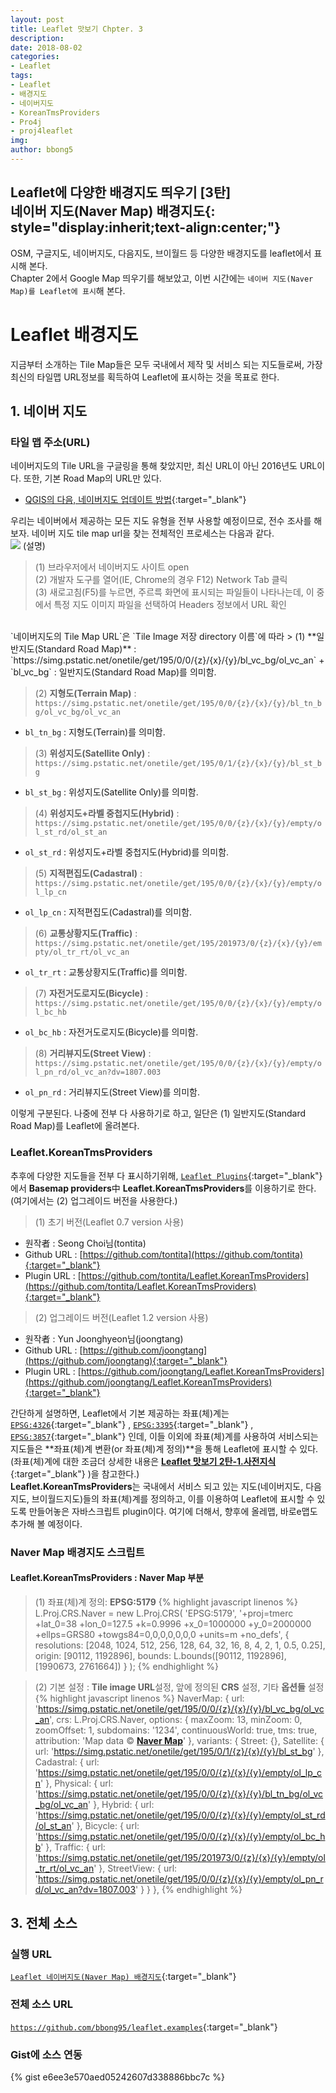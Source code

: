 ```yaml
---
layout: post
title: Leaflet 맛보기 Chpter. 3
description: 
date: 2018-08-02
categories: 
- Leaflet
tags: 
- Leaflet
- 배경지도
- 네이버지도
- KoreanTmsProviders
- Pro4j
- proj4leaflet
img: 
author: bbong5
---
```

**Leaflet에 다양한 배경지도 띄우기 [3탄]<br/><i class="fa fa-quote-left"></i> 네이버 지도(Naver Map) <i class="fa fa-quote-right"></i> 배경지도**{: style="display:inherit;text-align:center;"}
---
OSM, 구글지도, 네이버지도, 다음지도, 브이월드 등 다양한 배경지도를 leaflet에서 표시해 본다.<br/>
Chapter 2에서 Google Map 띄우기를 해보았고, 이번 시간에는 `네이버 지도(Naver Map)를 Leaflet에 표시`해 본다.

# Leaflet 배경지도

지금부터 소개하는 Tile Map들은 모두 국내에서 제작 및 서비스 되는 지도들로써, 가장 최신의 타일맵 URL정보를 획득하여 Leaflet에 표시하는 것을 목표로 한다.

## 1. 네이버 지도

### 타일 맵 주소(URL)

네이버지도의 Tile URL을 구글링을 통해 찾았지만, 최신 URL이 아닌 2016년도 URL이다. 또한, 기본 Road Map의 URL만 있다.
- [QGIS의 다음, 네이버지도 업데이트 방법](http://snugis.tistory.com/120){:target="_blank"} <i class="fa fa-external-link"></i>

우리는 네이버에서 제공하는 모든 지도 유형을 전부 사용할 예정이므로, 전수 조사를 해보자.
네이버 지도 tile map url을 찾는 전체적인 프로세스는 다음과 같다.<br/>
![](../../../../../assets/images/posts/2018-08-01/naver-map-tile-url.png)
(설명)
> (1) 브라우저에서 네이버지도 사이트 open<br/>
> (2) 개발자 도구를 열어(IE, Chrome의 경우 F12) Network Tab 클릭<br/>
> (3) 새로고침(F5)를 누르면, 주르륵 화면에 표시되는 파일들이 나타나는데, 이 중에서 특정 지도 이미지 파일을 선택하여 Headers 정보에서 URL 확인

<br/>
`네이버지도의 Tile Map URL`은 `Tile Image 저장 directory 이름`에 따라
> (1) **일반지도(Standard Road Map)** :<br/> `https://simg.pstatic.net/onetile/get/195/0/0/{z}/{x}/{y}/bl_vc_bg/ol_vc_an`
+ `bl_vc_bg` : 일반지도(Standard Road Map)를 의미함.

> (2) **지형도(Terrain Map)** :<br/> `https://simg.pstatic.net/onetile/get/195/0/0/{z}/{x}/{y}/bl_tn_bg/ol_vc_bg/ol_vc_an`
+ `bl_tn_bg` : 지형도(Terrain)를 의미함.

> (3) **위성지도(Satellite Only)** :<br/> `https://simg.pstatic.net/onetile/get/195/0/1/{z}/{x}/{y}/bl_st_bg`
+ `bl_st_bg` : 위성지도(Satellite Only)를 의미함.

> (4) **위성지도+라벨 중첩지도(Hybrid)** :<br/> `https://simg.pstatic.net/onetile/get/195/0/0/{z}/{x}/{y}/empty/ol_st_rd/ol_st_an`
+ `ol_st_rd` : 위성지도+라벨 중첩지도(Hybrid)를 의미함.

> (5) **지적편집도(Cadastral)** :<br/> `https://simg.pstatic.net/onetile/get/195/0/0/{z}/{x}/{y}/empty/ol_lp_cn`
+ `ol_lp_cn` : 지적편집도(Cadastral)를 의미함.

> (6) **교통상황지도(Traffic)** :<br/> `https://simg.pstatic.net/onetile/get/195/201973/0/{z}/{x}/{y}/empty/ol_tr_rt/ol_vc_an`
+ `ol_tr_rt` : 교통상황지도(Traffic)를 의미함.

> (7) **자전거도로지도(Bicycle)** :<br/> `https://simg.pstatic.net/onetile/get/195/0/0/{z}/{x}/{y}/empty/ol_bc_hb`
+ `ol_bc_hb` : 자전거도로지도(Bicycle)를 의미함.

> (8) **거리뷰지도(Street View)** :<br/> `https://simg.pstatic.net/onetile/get/195/0/0/{z}/{x}/{y}/empty/ol_pn_rd/ol_vc_an?dv=1807.003`
+ `ol_pn_rd` : 거리뷰지도(Street View)를 의미함.

이렇게 구분된다. 나중에 전부 다 사용하기로 하고, 일단은 (1) 일반지도(Standard Road Map)를 Leaflet에 올려본다.

### Leaflet.KoreanTmsProviders

추후에 다양한 지도들을 전부 다 표시하기위해, [`Leaflet Plugins`](https://leafletjs.com/plugins.html){:target="_blank"} <i class="fa fa-external-link"></i>에서 **Basemap providers**中 **Leaflet.KoreanTmsProviders**를 이용하기로 한다.(여기에서는 (2) 업그레이드 버전을 사용한다.)
> (1) 초기 버전(Leaflet 0.7 version 사용)
+ 원작者 : Seong Choi님(tontita)
+ Github URL : [https://github.com/tontita](https://github.com/tontita){:target="_blank"} <i class="fa fa-external-link"></i>
+ Plugin URL : [https://github.com/tontita/Leaflet.KoreanTmsProviders](https://github.com/tontita/Leaflet.KoreanTmsProviders){:target="_blank"} <i class="fa fa-external-link"></i>

> (2) 업그레이드 버전(Leaflet 1.2 version 사용)
+ 원작者 : Yun Joonghyeon님(joongtang)
+ Github URL : [https://github.com/joongtang](https://github.com/joongtang){:target="_blank"} <i class="fa fa-external-link"></i>
+ Plugin URL : [https://github.com/joongtang/Leaflet.KoreanTmsProviders](https://github.com/joongtang/Leaflet.KoreanTmsProviders){:target="_blank"} <i class="fa fa-external-link"></i>

간단하게 설명하면, Leaflet에서 기본 제공하는 좌표(체)계는 [`EPSG:4326`](https://leafletjs.com/reference-1.3.2.html#projection-l-projection-lonlat){:target="_blank"} <i class="fa fa-external-link"></i>, [`EPSG:3395`](https://leafletjs.com/reference-1.3.2.html#projection-l-projection-mercator){:target="_blank"} <i class="fa fa-external-link"></i>, [`EPSG:3857`](https://leafletjs.com/reference-1.3.2.html#projection-l-projection-sphericalmercator){:target="_blank"} <i class="fa fa-external-link"></i>인데, 이들 이외에 좌표(체)계를 사용하여 서비스되는 지도들은 **좌표(체)계 변환(or 좌표(체)계 정의)**을 통해 Leaflet에 표시할 수 있다. (좌표(체)계에 대한 조금더 상세한 내용은 [**Leaflet 맛보기 2탄-1.사전지식**](https://bbong95.github.io/leaflet/2018/07/30/Leaflet-맛보기-2탄/#1-사전-지식){:target="_blank"} <i class="fa fa-external-link"></i>)을 참고한다.)<br/>
**Leaflet.KoreanTmsProviders**는 국내에서 서비스 되고 있는 지도(네이버지도, 다음지도, 브이월드지도)들의 좌표(체)계를 정의하고, 이를 이용하여 Leaflet에 표시할 수 있도록 만들어놓은 자바스크립트 plugin이다. 여기에 더해서, 향후에 올레맵, 바로e맵도 추가해 볼 예정이다.

### Naver Map 배경지도 스크립트

#### Leaflet.KoreanTmsProviders : Naver Map 부분
> (1) 좌표(체)계 정의: **EPSG:5179**
{% highlight javascript linenos %}
L.Proj.CRS.Naver = new L.Proj.CRS(
	'EPSG:5179',
	'+proj=tmerc +lat_0=38 +lon_0=127.5 +k=0.9996 +x_0=1000000 +y_0=2000000 +ellps=GRS80 +towgs84=0,0,0,0,0,0,0 +units=m +no_defs',
	{
	resolutions: [2048, 1024, 512, 256, 128, 64, 32, 16, 8, 4, 2, 1, 0.5, 0.25],
	origin: [90112, 1192896],
	bounds: L.bounds([90112, 1192896], [1990673, 2761664])
	}
);
{% endhighlight %}

> (2) 기본 설정 : **Tile image URL**설정, 앞에 정의된 **CRS** 설정, 기타 **옵션들** 설정
{% highlight javascript linenos %}
NaverMap: {
	url: 'https://simg.pstatic.net/onetile/get/195/0/0/{z}/{x}/{y}/bl_vc_bg/ol_vc_an',
	crs: L.Proj.CRS.Naver, 
	options: {
		maxZoom: 13, 
		minZoom: 0,
		zoomOffset: 1,
		subdomains: '1234',
		continuousWorld: true,
		tms: true,
		attribution: 'Map data &copy; <a href="https://map.naver.com/"><strong>Naver Map</strong></a>'
		},
	variants: {
		Street: {},
		Satellite: {
			url: 'https://simg.pstatic.net/onetile/get/195/0/1/{z}/{x}/{y}/bl_st_bg'
		}, 
		Cadastral: {
			url: 'https://simg.pstatic.net/onetile/get/195/0/0/{z}/{x}/{y}/empty/ol_lp_cn'
		},
		Physical: {
			url: 'https://simg.pstatic.net/onetile/get/195/0/0/{z}/{x}/{y}/bl_tn_bg/ol_vc_bg/ol_vc_an'
		},
		Hybrid: { 
			url: 'https://simg.pstatic.net/onetile/get/195/0/0/{z}/{x}/{y}/empty/ol_st_rd/ol_st_an'
		},
		Bicycle: {
			url: 'https://simg.pstatic.net/onetile/get/195/0/0/{z}/{x}/{y}/empty/ol_bc_hb'
		},
		Traffic: {
			url: 'https://simg.pstatic.net/onetile/get/195/201973/0/{z}/{x}/{y}/empty/ol_tr_rt/ol_vc_an'
		},
		StreetView: {
			url: 'https://simg.pstatic.net/onetile/get/195/0/0/{z}/{x}/{y}/empty/ol_pn_rd/ol_vc_an?dv=1807.003'
		}
	}
},
{% endhighlight %}

## 3. 전체 소스

### 실행 URL

[`Leaflet 네이버지도(Naver Map) 배경지도`](https://bbong95.github.io/leaflet.examples/leaflet-navermap.html){:target="_blank"} <i class="fa fa-external-link"></i>

### 전체 소스 URL
[`https://github.com/bbong95/leaflet.examples`](https://github.com/bbong95/leaflet.examples){:target="_blank"} <i class="fa fa-external-link"></i>

### Gist에 소스 연동

{% gist e6ee3e570aed05242607d338886bbc7c %}